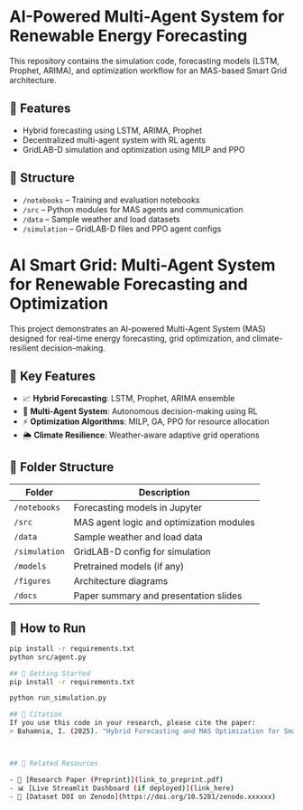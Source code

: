 # AI-Powered Multi-Agent System for Renewable Energy Forecasting

This repository contains the simulation code, forecasting models (LSTM, Prophet, ARIMA), and optimization workflow for an MAS-based Smart Grid architecture.

## 🧠 Features
- Hybrid forecasting using LSTM, ARIMA, Prophet
- Decentralized multi-agent system with RL agents
- GridLAB-D simulation and optimization using MILP and PPO

## 📂 Structure
- `/notebooks` – Training and evaluation notebooks
- `/src` – Python modules for MAS agents and communication
- `/data` – Sample weather and load datasets
- `/simulation` – GridLAB-D files and PPO agent configs

# AI Smart Grid: Multi-Agent System for Renewable Forecasting and Optimization

This project demonstrates an AI-powered Multi-Agent System (MAS) designed for real-time energy forecasting, grid optimization, and climate-resilient decision-making.

## 📌 Key Features
- 📈 **Hybrid Forecasting**: LSTM, Prophet, ARIMA ensemble
- 🤖 **Multi-Agent System**: Autonomous decision-making using RL
- ⚡ **Optimization Algorithms**: MILP, GA, PPO for resource allocation
- 🌦 **Climate Resilience**: Weather-aware adaptive grid operations

## 📂 Folder Structure

| Folder | Description |
|--------|-------------|
| `/notebooks` | Forecasting models in Jupyter |
| `/src` | MAS agent logic and optimization modules |
| `/data` | Sample weather and load data |
| `/simulation` | GridLAB-D config for simulation |
| `/models` | Pretrained models (if any) |
| `/figures` | Architecture diagrams |
| `/docs` | Paper summary and presentation slides |

## 🚀 How to Run

```bash
pip install -r requirements.txt
python src/agent.py

## 🚀 Getting Started
pip install -r requirements.txt

python run_simulation.py

## 📜 Citation
If you use this code in your research, please cite the paper:
> Bahamnia, I. (2025). "Hybrid Forecasting and MAS Optimization for Smart Grids", *Elsevier Energy and AI*.



## 🔗 Related Resources

- 📜 [Research Paper (Preprint)](link_to_preprint.pdf)
- 📊 [Live Streamlit Dashboard (if deployed)](link_here)
- 📘 [Dataset DOI on Zenodo](https://doi.org/10.5281/zenodo.xxxxxx)
